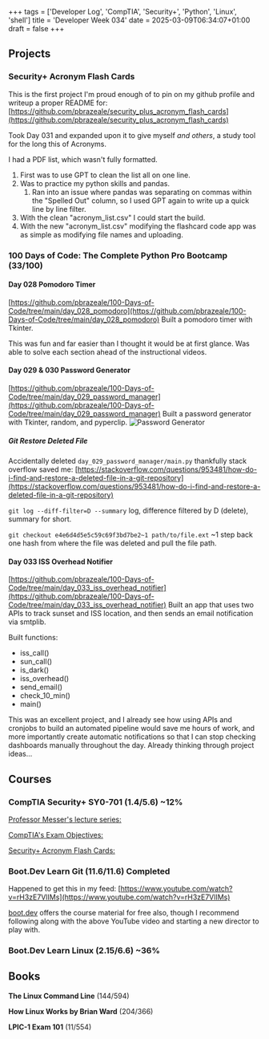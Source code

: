 +++
tags = ['Developer Log', 'CompTIA', 'Security+', 'Python', 'Linux', 'shell']
title = 'Developer Week 034'
date = 2025-03-09T06:34:07+01:00
draft = false
+++

## Projects

### Security+ Acronym Flash Cards

This is the first project I'm proud enough of to pin on my github profile and writeup a proper README for:
[https://github.com/pbrazeale/security_plus_acronym_flash_cards](https://github.com/pbrazeale/security_plus_acronym_flash_cards)

Took Day 031 and expanded upon it to give myself _and others_, a study tool for the long this of Acronyms.

I had a PDF list, which wasn't fully formatted.

1. First was to use GPT to clean the list all on one line.
2. Was to practice my python skills and pandas.
   1. Ran into an issue where pandas was separating on commas within the "Spelled Out" column, so I used GPT again to write up a quick line by line filter.
3. With the clean "acronym_list.csv" I could start the build.
4. With the new "acronym_list.csv" modifying the flashcard code app was as simple as modifying file names and uploading.

### 100 Days of Code: The Complete Python Pro Bootcamp (33/100)

#### Day 028 Pomodoro Timer

[https://github.com/pbrazeale/100-Days-of-Code/tree/main/day_028_pomodoro](https://github.com/pbrazeale/100-Days-of-Code/tree/main/day_028_pomodoro)
Built a pomodoro timer with Tkinter.

This was fun and far easier than I thought it would be at first glance. Was able to solve each section ahead of the instructional videos.

#### Day 029 & 030 Password Generator

[https://github.com/pbrazeale/100-Days-of-Code/tree/main/day_029_password_manager](https://github.com/pbrazeale/100-Days-of-Code/tree/main/day_029_password_manager)
Built a password generator with Tkinter, random, and pyperclip.
![Password Generator](https://pbrazeale.github.io/password_generator.gif)

##### Git Restore Deleted File

Accidentally deleted `day_029_password_manager/main.py` thankfully stack overflow saved me: [https://stackoverflow.com/questions/953481/how-do-i-find-and-restore-a-deleted-file-in-a-git-repository](https://stackoverflow.com/questions/953481/how-do-i-find-and-restore-a-deleted-file-in-a-git-repository)

`git log --diff-filter=D --summary` log, difference filtered by D (delete), summary for short.

`git checkout e4e6d4d5e5c59c69f3bd7be2~1 path/to/file.ext` ~1 step back one hash from where the file was deleted and pull the file path.

#### Day 033 ISS Overhead Notifier

[https://github.com/pbrazeale/100-Days-of-Code/tree/main/day_033_iss_overhead_notifier](https://github.com/pbrazeale/100-Days-of-Code/tree/main/day_033_iss_overhead_notifier)
Built an app that uses two APIs to track sunset and ISS location, and then sends an email notification via smtplib.

Built functions:

- iss_call()
- sun_call()
- is_dark()
- iss_overhead()
- send_email()
- check_10_min()
- main()

This was an excellent project, and I already see how using APIs and cronjobs to build an automated pipeline would save me hours of work, and more importantly create automatic notifications so that I can stop checking dashboards manually throughout the day. Already thinking through project ideas...

## Courses

### CompTIA Security+ SY0-701 (1.4/5.6) **~12%**

[Professor Messer's lecture series:](https://www.youtube.com/watch?v=KiEptGbnEBc&list=PLG49S3nxzAnl4QDVqK-hOnoqcSKEIDDuv)

[CompTIA's Exam Objectives:](https://www.comptia.org/training/resources/exam-objectives)

[Security+ Acronym Flash Cards:](https://github.com/pbrazeale/security_plus_acronym_flash_cards)

### Boot.Dev Learn Git (11.6/11.6) **Completed**

Happened to get this in my feed: [https://www.youtube.com/watch?v=rH3zE7VlIMs](https://www.youtube.com/watch?v=rH3zE7VlIMs)

[boot.dev](https://boot.dev) offers the course material for free also, though I recommend following along with the above YouTube video and starting a new director to play with.

### Boot.Dev Learn Linux (2.15/6.6) **~36%**

## Books

**The Linux Command Line** (144/594)

**How Linux Works by Brian Ward** (204/366)

**LPIC-1 Exam 101** (11/554)
